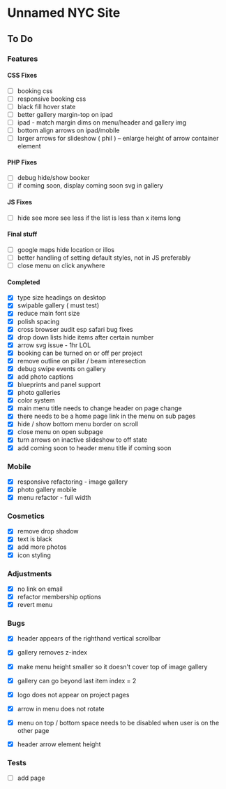 # Unnamed NYC Site

## To Do

### Features

#### CSS Fixes
- [ ] booking css
- [ ] responsive booking css
- [ ] black fill hover state
- [ ] better gallery margin-top on ipad
- [ ] ipad - match margin dims on menu/header and gallery img
- [ ] bottom align arrows on ipad/mobile
- [ ] larger arrows for slideshow ( phil ) – enlarge height of arrow container element

#### PHP Fixes
- [ ] debug hide/show booker
- [ ] if coming soon, display coming soon svg in gallery

#### JS Fixes
- [ ] hide see more see less if the list is less than x items long

#### Final stuff
- [ ] google maps hide location or illos
- [ ] better handling of setting default styles, not in JS preferably
- [ ] close menu on click anywhere

#### Completed
- [X] type size headings on desktop
- [x] swipable gallery ( must test)
- [x] reduce main font size
- [x] polish spacing
- [X] cross browser audit esp safari bug fixes
- [X] drop down lists hide items after certain number
- [X] arrow svg issue - 1hr LOL
- [X] booking can be turned on or off per project
- [x] remove outline on pillar / beam interesection
- [x] debug swipe events on gallery
- [x] add photo captions
- [x] blueprints and panel support
- [x] photo galleries
- [x] color system
- [x] main menu title needs to change header on page change
- [x] there needs to be a home page link in the menu on sub pages
- [x] hide / show bottom menu border on scroll
- [x] close menu on open subpage
- [x] turn arrows on inactive slideshow to off state
- [x] add coming soon to header menu title if coming soon

### Mobile
- [x]  responsive refactoring - image gallery
- [x]  photo gallery mobile
- [x]  menu refactor - full width

### Cosmetics
- [X] remove drop shadow
- [x]  text is black
- [x]  add more photos
- [x]  icon styling

### Adjustments
- [x] no link on email
- [x] refactor membership options
- [x] revert menu

### Bugs
- [X] header appears of the righthand vertical scrollbar

- [x] gallery removes z-index
- [x] make menu height smaller so it doesn't cover top of image gallery
- [x] gallery can go beyond last item index = 2
- [x] logo does not appear on project pages
- [x] arrow in menu does not rotate
- [x] menu on top / bottom space needs to be disabled when user is on the other page
- [x] header arrow element height

### Tests
- [ ] add page
